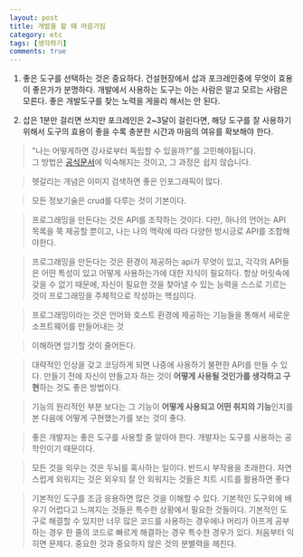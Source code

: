```yaml
---
layout: post
title: 개발을 할 때 마음가짐
category: etc
tags: [생각하기]
comments: true
---
```


1. 좋은 도구를 선택하는 것은 중요하다. 건설현장에서 삽과 포크레인중에 무엇이 효용이 좋은가가 분명하다.
개발에서 사용하는 도구는 아는 사람은 알고 모르는 사람은 모른다. 좋은 개발도구를 찾는 노력을 게을리 해서는 안 된다.

2. 삽은 1분만 걸리면 쓰지만 포크레인은 2~3달이 걸린다면, 해당 도구를 잘 사용하기 위해서 도구의 효용이 좋을 수록
충분한 시간과 마음의 여유를 확보해야 한다.

> "나는 어떻게하면 강사로부터 독립할 수 있을까?"를 고민해야됩니다.  
> 그 방법은 [공식문서](https://ko.reactjs.org/)에 익숙해지는 것이고, 그 과정은 쉽지 않습니다.

> 헷갈리는 개념은 이미지 검색하면 좋은 인포그래픽이 많다.


> 모든 정보기술은 crud를 다루는 것이 기본이다.

> 프로그래밍을 만든다는 것은 API를 조작하는 것이다. 다만, 하나의 언어는 API 목록을 쭉 제공할 뿐이고, 나는 나의 맥락에 따라 다양한 방시긍로 API를 조합해야한다.

> 프로그래밍을 만든다는 것은 환경이 제공하는 api가 무엇이 있고, 각각의 API들은 어떤 특성이 있고 어떻게 사용하는가에 대한 지식이 필요하다. 항상 머릿속에 갖을 수 없기 때문에, 자신이 필요한 것을 찾아낼 수 있는 능력을 스스로 기르는 것이 프로그래밍을 주체적으로 작성하는 핵심이다.

> 프로그래밍이라는 것은 언어와 호스트 환경에 제공하는 기능들을 통해서 새로운 소프트웨어를 만들어내는 것

> 이해하면 암기할 것이 줄어든다.

> 대략적인 인상을 갖고 코딩하게 되면 나중에 사용하기 불편한 API를 만들 수 있다. 만들기 전에 자신이 만들고자 하는 것이 **어떻게 사용될 것인가를 생각하고 구현**하는 것도 좋은 방법이다.

> 기능의 원리적인 부분 보다는 그 기능이 **어떻게 사용되고 어떤 취지의 기능**인지를 본 다음에 어떻게 구현했는가를 보는 것이 좋다.

> 좋은 개발자는 좋은 도구를 사용할 줄 알아야 한다. 개발자는 도구를 사용하는 공학인이기 때문이다.

> 모든 것을 외우는 것은 두뇌를 혹사하는 일이다. 반드시 부작용을 초래한다. 자연스럽게 외워지는 것은 외우되 잘 안 외워지는 것들은 치트 시트를 활용하면 좋다

> 기본적인 도구를 조금 응용하면 많은 것을 이해할 수 있다. 기본적인 도구외에 배우기 어렵다고 느껴지는 것들은 특수한 상황에서 필요한 것들이다. 기본적인 도구로 해결할 수 있지만 너무 많은 코드를 사용하는 경우에나 머리가 아프게 공부하는 경우 한 줄의 코드로 빠르게 해결하는 경우 특수한 경우가 있다. 처음부터 익히면 문제다. 중요한 것과 중요하지 않은 것의 분별력을 헤친다.